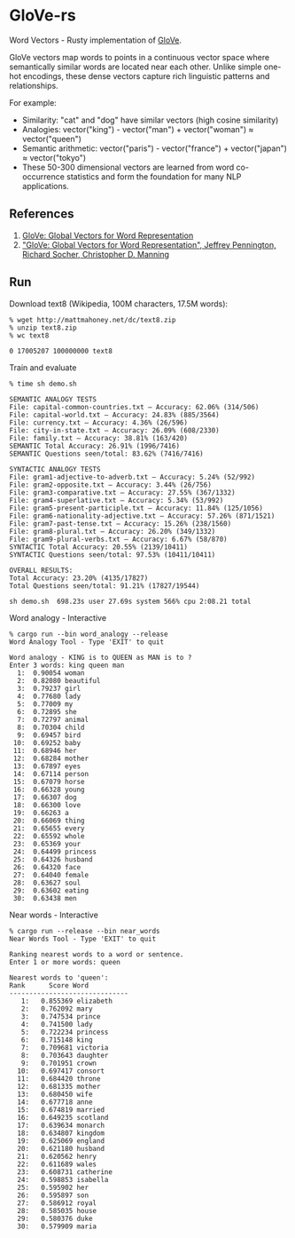 # GloVe-rs

Word Vectors - Rusty implementation of [GloVe](https://github.com/stanfordnlp/GloVe).

GloVe vectors map words to points in a continuous vector space where semantically similar words are located near each other. Unlike simple one-hot encodings, these dense vectors capture rich linguistic patterns and relationships.

For example:

* Similarity: "cat" and "dog" have similar vectors (high cosine similarity)
* Analogies: vector("king") - vector("man") + vector("woman") ≈ vector("queen")
* Semantic arithmetic: vector("paris") - vector("france") + vector("japan") ≈ vector("tokyo")
* These 50-300 dimensional vectors are learned from word co-occurrence statistics and form the foundation for many NLP applications.

## References

1. [GloVe: Global Vectors for Word Representation](https://nlp.stanford.edu/projects/glove/)
2. ["GloVe: Global Vectors for Word Representation", Jeffrey Pennington,   Richard Socher,   Christopher D. Manning](https://nlp.stanford.edu/pubs/glove.pdf)

## Run

Download text8 (Wikipedia, 100M characters, 17.5M words):

```
% wget http://mattmahoney.net/dc/text8.zip
% unzip text8.zip
% wc text8

0 17005207 100000000 text8
```

Train and evaluate
```
% time sh demo.sh

SEMANTIC ANALOGY TESTS
File: capital-common-countries.txt — Accuracy: 62.06% (314/506)
File: capital-world.txt — Accuracy: 24.83% (885/3564)
File: currency.txt — Accuracy: 4.36% (26/596)
File: city-in-state.txt — Accuracy: 26.09% (608/2330)
File: family.txt — Accuracy: 38.81% (163/420)
SEMANTIC Total Accuracy: 26.91% (1996/7416)
SEMANTIC Questions seen/total: 83.62% (7416/7416)

SYNTACTIC ANALOGY TESTS
File: gram1-adjective-to-adverb.txt — Accuracy: 5.24% (52/992)
File: gram2-opposite.txt — Accuracy: 3.44% (26/756)
File: gram3-comparative.txt — Accuracy: 27.55% (367/1332)
File: gram4-superlative.txt — Accuracy: 5.34% (53/992)
File: gram5-present-participle.txt — Accuracy: 11.84% (125/1056)
File: gram6-nationality-adjective.txt — Accuracy: 57.26% (871/1521)
File: gram7-past-tense.txt — Accuracy: 15.26% (238/1560)
File: gram8-plural.txt — Accuracy: 26.20% (349/1332)
File: gram9-plural-verbs.txt — Accuracy: 6.67% (58/870)
SYNTACTIC Total Accuracy: 20.55% (2139/10411)
SYNTACTIC Questions seen/total: 97.53% (10411/10411)

OVERALL RESULTS:
Total Accuracy: 23.20% (4135/17827)
Total Questions seen/total: 91.21% (17827/19544)

sh demo.sh  698.23s user 27.69s system 566% cpu 2:08.21 total
```

Word analogy - Interactive
```
% cargo run --bin word_analogy --release
Word Analogy Tool - Type 'EXIT' to quit

Word analogy - KING is to QUEEN as MAN is to ?
Enter 3 words: king queen man
  1:  0.90054 woman
  2:  0.82080 beautiful
  3:  0.79237 girl
  4:  0.77680 lady
  5:  0.77009 my
  6:  0.72895 she
  7:  0.72797 animal
  8:  0.70304 child
  9:  0.69457 bird
 10:  0.69252 baby
 11:  0.68946 her
 12:  0.68284 mother
 13:  0.67897 eyes
 14:  0.67114 person
 15:  0.67079 horse
 16:  0.66328 young
 17:  0.66307 dog
 18:  0.66300 love
 19:  0.66263 a
 20:  0.66069 thing
 21:  0.65655 every
 22:  0.65592 whole
 23:  0.65369 your
 24:  0.64499 princess
 25:  0.64326 husband
 26:  0.64320 face
 27:  0.64040 female
 28:  0.63627 soul
 29:  0.63602 eating
 30:  0.63438 men
```

Near words - Interactive
```
% cargo run --release --bin near_words
Near Words Tool - Type 'EXIT' to quit

Ranking nearest words to a word or sentence.
Enter 1 or more words: queen

Nearest words to 'queen':
Rank      Score Word
------------------------------
   1:   0.855369 elizabeth
   2:   0.762092 mary
   3:   0.747534 prince
   4:   0.741500 lady
   5:   0.722234 princess
   6:   0.715148 king
   7:   0.709681 victoria
   8:   0.703643 daughter
   9:   0.701951 crown
  10:   0.697417 consort
  11:   0.684420 throne
  12:   0.681335 mother
  13:   0.680450 wife
  14:   0.677718 anne
  15:   0.674819 married
  16:   0.649235 scotland
  17:   0.639634 monarch
  18:   0.634807 kingdom
  19:   0.625069 england
  20:   0.621180 husband
  21:   0.620562 henry
  22:   0.611689 wales
  23:   0.608731 catherine
  24:   0.598853 isabella
  25:   0.595902 her
  26:   0.595897 son
  27:   0.586912 royal
  28:   0.585035 house
  29:   0.580376 duke
  30:   0.579909 maria
```
